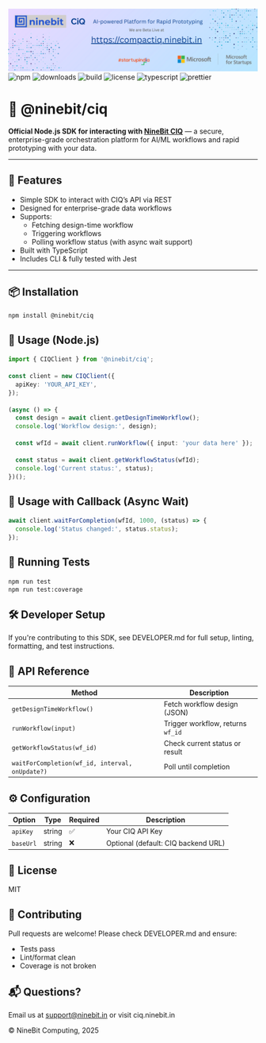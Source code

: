 ![](banner.png)
![npm](https://img.shields.io/npm/v/@ninebit/ciq)
![downloads](https://img.shields.io/npm/dm/@ninebit/ciq)
![build](https://img.shields.io/github/actions/workflow/status/NineBit-Computing/ciq-js-client/ci.yml?branch=main)
![license](https://img.shields.io/npm/l/@ninebit/ciq)
![typescript](https://img.shields.io/badge/types-TypeScript-blue)
![prettier](https://img.shields.io/badge/code_style-prettier-ff69b4.svg)

# 🔗 @ninebit/ciq

**Official Node.js SDK for interacting with [NineBit CIQ](https://ciq.ninebit.in)** — a secure, enterprise-grade orchestration platform for AI/ML workflows and rapid prototyping with your data.

---

## 🚀 Features

- Simple SDK to interact with CIQ’s API via REST
- Designed for enterprise-grade data workflows
- Supports:
  - Fetching design-time workflow
  - Triggering workflows
  - Polling workflow status (with async wait support)
- Built with TypeScript
- Includes CLI & fully tested with Jest

---

## 📦 Installation

```bash
npm install @ninebit/ciq
```

## 🔧 Usage (Node.js)

```ts
import { CIQClient } from '@ninebit/ciq';

const client = new CIQClient({
  apiKey: 'YOUR_API_KEY',
});

(async () => {
  const design = await client.getDesignTimeWorkflow();
  console.log('Workflow design:', design);

  const wfId = await client.runWorkflow({ input: 'your data here' });

  const status = await client.getWorkflowStatus(wfId);
  console.log('Current status:', status);
})();
```

## 🔁 Usage with Callback (Async Wait)

```ts
await client.waitForCompletion(wfId, 1000, (status) => {
  console.log('Status changed:', status.status);
});
```

## 🧪 Running Tests

```
npm run test
npm run test:coverage
```

## 🛠 Developer Setup

If you're contributing to this SDK, see DEVELOPER.md for full setup, linting, formatting, and test instructions.

## 📄 API Reference

| Method                                          | Description                       |
| ----------------------------------------------- | --------------------------------- |
| `getDesignTimeWorkflow()`                       | Fetch workflow design (JSON)      |
| `runWorkflow(input)`                            | Trigger workflow, returns `wf_id` |
| `getWorkflowStatus(wf_id)`                      | Check current status or result    |
| `waitForCompletion(wf_id, interval, onUpdate?)` | Poll until completion             |

## ⚙️ Configuration

| Option    | Type   | Required | Description                         |
| --------- | ------ | -------- | ----------------------------------- |
| `apiKey`  | string | ✅       | Your CIQ API Key                    |
| `baseUrl` | string | ❌       | Optional (default: CIQ backend URL) |

## 📄 License

MIT

## 🤝 Contributing

Pull requests are welcome! Please check DEVELOPER.md and ensure:

- Tests pass
- Lint/format clean
- Coverage is not broken

## 📬 Questions?

Email us at support@ninebit.in or visit ciq.ninebit.in

© NineBit Computing, 2025
